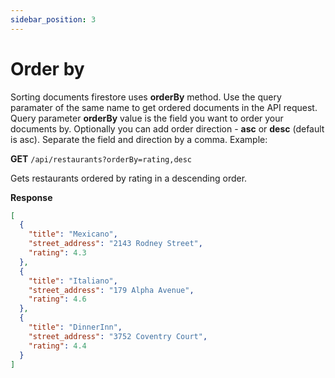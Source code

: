 ```yaml
---
sidebar_position: 3
---
```


# Order by

Sorting documents firestore uses **orderBy** method. Use the query paramater of the same name to get ordered documents in the API request. Query parameter **orderBy** value is the field you want to order your documents by. Optionally you can add order direction - **asc** or **desc** (default is asc). Separate the field and direction by a comma. Example:

**GET** `/api/restaurants?orderBy=rating,desc`

Gets restaurants ordered by rating in a descending order.

**Response**

```json
[
  {
    "title": "Mexicano",
    "street_address": "2143 Rodney Street",
    "rating": 4.3
  },
  {
    "title": "Italiano",
    "street_address": "179 Alpha Avenue",
    "rating": 4.6
  },
  {
    "title": "DinnerInn",
    "street_address": "3752 Coventry Court",
    "rating": 4.4
  }
]
```
